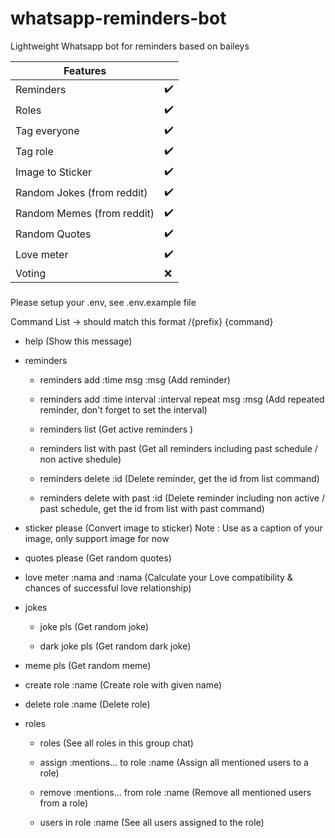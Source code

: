 # whatsapp-reminders-bot
Lightweight Whatsapp bot for reminders based on baileys



| Features |  |
|-- |--|
| Reminders | ✔️ |
| Roles | ✔️ |
| Tag everyone | ✔️ |
| Tag role | ✔️ |
| Image to Sticker | ✔️ |
| Random Jokes (from reddit) | ✔️ |
| Random Memes (from reddit) | ✔️ |
| Random Quotes | ✔️ |
| Love meter | ✔️ |
| Voting | :x: |


###
Please setup your .env, see .env.example file 

Command List -> should match this format /{prefix} {command}

- help 
    (Show this message)

- reminders
    - reminders add :time msg :msg 
    (Add reminder)

    - reminders add :time interval :interval repeat msg :msg 
    (Add repeated reminder, don't forget to set the interval)

    - reminders list 
    (Get active reminders )

    - reminders list with past 
        (Get all reminders including past schedule / non active shedule)

    - reminders delete :id 
        (Delete reminder, get the id from list command)

    - reminders delete with past :id 
        (Delete reminder including non active / past schedule, get the id from list with past command)

- sticker please 
    (Convert image to sticker) Note : Use as a caption of your image, only support image for now

- quotes please 
    (Get random quotes)

- love meter :nama and :nama
    (Calculate your Love compatibility & chances of successful love relationship)

- jokes
    - joke pls
        (Get random joke)

    - dark joke pls
        (Get random dark joke)

- meme pls
    (Get random meme)

- create role :name
    (Create role with given name)

- delete role :name
    (Delete role)

- roles
    - roles
        (See all roles in this group chat)

    - assign :mentions... to role :name
        (Assign all mentioned users to a role)

    - remove :mentions... from role :name
        (Remove all mentioned users from a role)

    - users in role :name
        (See all users assigned to the role)

